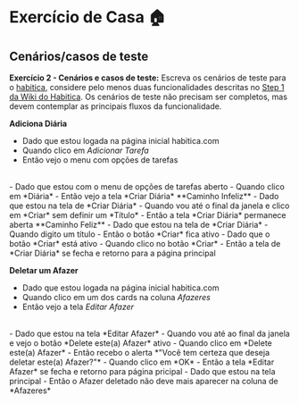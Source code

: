 # Exercício de Casa 🏠 

## Cenários/casos de teste

**Exercício 2 - Cenários e casos de teste:**
Escreva os cenários de teste para o [habitica](https://habitica.com/static/home), considere pelo menos duas funcionalidades descritas no [Step 1 da Wiki do Habitica](https://habitica.fandom.com/wiki/Habitica_Wiki). Os cenários de teste não precisam ser completos, mas devem contemplar as principais fluxos da funcionalidade.

**Adiciona Diária**
- Dado que estou logada na página inicial habitica.com
- Quando clico em *Adicionar Tarefa*
- Então vejo o menu com opções de tarefas
<br>
- Dado que estou com o menu de opções de tarefas aberto
- Quando clico em *Diária*
- Então vejo a tela *Criar Diária*
**Caminho Infeliz**
- Dado que estou na tela de *Criar Diária*
- Quando vou até o final da janela e clico em *Criar* sem definir um *Título*
- Então a tela *Criar Diária* permanece aberta
**Caminho Feliz**
- Dado que estou na tela de *Criar Diária*
- Quando digito um título
- Então o botão *Criar* fica ativo
- Dado que o botão *Criar* está ativo
- Quando clico no botão *Criar*
- Então a tela de *Criar Diária* se fecha e retorno para a página principal

**Deletar um Afazer**
- Dado que estou logada na página inicial habitica.com
- Quando clico em um dos cards na coluna *Afazeres*
- Então vejo a tela *Editar Afazer*
<br>
- Dado que estou na tela *Editar Afazer*
- Quando vou até ao final da janela e vejo o botão *Delete este(a) Afazer* ativo
- Quando clico em *Delete este(a) Afazer*
- Então recebo o alerta *"Você tem certeza que deseja deletar este(a) Afazer?"*
- Quando clico em *OK*
- Então a tela *Editar Afazer* se fecha e retorno para página pricipal
- Dado que estou na tela principal
- Então o Afazer deletado não deve mais aparecer na coluna de *Afazeres*